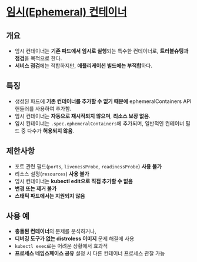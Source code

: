 # [임시(Ephemeral) 컨테이너](https://kubernetes.io/ko/docs/concepts/workloads/pods/ephemeral-containers/)

## 개요
- 임시 컨테이너는 **기존 파드에서 임시로 실행**되는 특수한 컨테이너로, **트러블슈팅과 점검**을 목적으로 한다.
- **서비스 점검**에는 적합하지만, **애플리케이션 빌드에는 부적합**하다.

## 특징
- 생성된 파드에 **기존 컨테이너를 추가할 수 없기 때문에** ephemeralContainers API 핸들러를 사용하여 추가함.
- 임시 컨테이너는 **자동으로 재시작되지 않으며**, **리소스 보장 없음**.
- 임시 컨테이너는 `.spec.ephemeralContainers`에 추가되며, 일반적인 컨테이너 필드 중 다수가 **허용되지 않음**.

## 제한사항
- 포트 관련 필드(`ports`, `livenessProbe`, `readinessProbe`) **사용 불가**
- 리소스 설정(`resources`) **사용 불가**
- 임시 컨테이너는 **kubectl edit으로 직접 추가할 수 없음**
- **변경 또는 제거 불가**
- **스태틱 파드에서는 지원되지 않음**

## 사용 예
- **충돌된 컨테이너**의 문제를 분석하거나,
- **디버깅 도구가 없는 distroless 이미지** 문제 해결에 사용
- `kubectl exec`로는 어려운 상황에서 효과적
- **프로세스 네임스페이스 공유** 설정 시 다른 컨테이너 프로세스 관찰 가능
